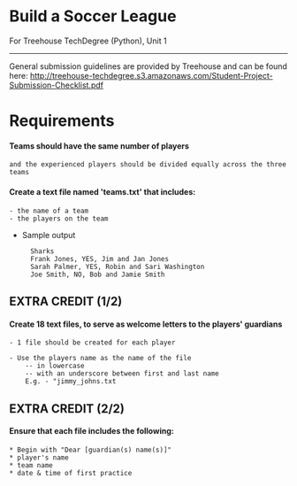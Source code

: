 # Build a Soccer League
For Treehouse TechDegree (Python), Unit 1

---
General submission guidelines are provided by Treehouse and can be found here: http://treehouse-techdegree.s3.amazonaws.com/Student-Project-Submission-Checklist.pdf


# Requirements

#### Teams should have the same number of players
    and the experienced players should be divided equally across the three teams
#### Create a text file named 'teams.txt' that includes:
    - the name of a team
    - the players on the team
* Sample output

        Sharks
        Frank Jones, YES, Jim and Jan Jones
        Sarah Palmer, YES, Robin and Sari Washington
        Joe Smith, NO, Bob and Jamie Smith

## EXTRA CREDIT (1/2)
#### Create 18 text files, to serve as welcome letters to the players' guardians
    - 1 file should be created for each player

    - Use the players name as the name of the file
        -- in lowercase
        -- with an underscore between first and last name
        E.g. - "jimmy_johns.txt

## EXTRA CREDIT (2/2)
#### Ensure that each file includes the following: 
    * Begin with "Dear [guardian(s) name(s)]"
    * player's name
    * team name
    * date & time of first practice


